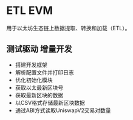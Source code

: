 # ETL EVM
用于以太坊生态链上数据提取、转换和加载（ETL）。

## 测试驱动 增量开发
- 搭建开发框架
- 解析配置文件并打印日志
- 优化初始化模块
- 获取以太最新区块号
- 获取最新区块的数据
- 以CSV格式存储最新区块数据
- 通过ABI方式读取UniswapV2交易对数量
